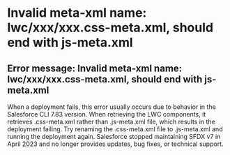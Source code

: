 # Invalid meta-xml name: lwc/xxx/xxx.css-meta.xml, should end with js-meta.xml

## Error message: Invalid meta-xml name: lwc/xxx/xxx.css-meta.xml, should end with js-meta.xml

When a deployment fails, this error usually occurs due to behavior in the Salesforce CLI 7.83 version. When retrieving the LWC components, it retrieves .css-meta.xml rather than .js-meta.xml file, which results in the deployment failing. Try renaming the .css-meta.xml file to .js-meta.xml and running the deployment again. Salesforce stopped maintaining SFDX v7 in April 2023 and no longer provides updates, bug fixes, or technical support.&#x20;
